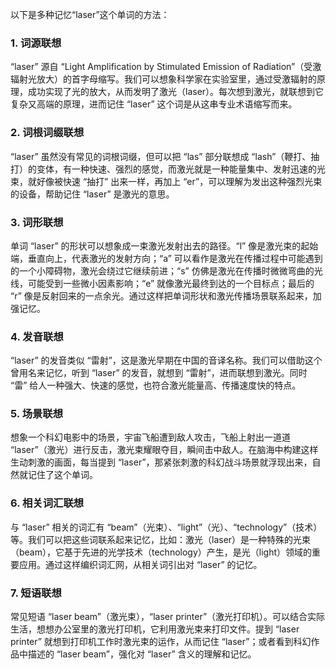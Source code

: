 以下是多种记忆“laser”这个单词的方法：

### 1. 词源联想
“laser” 源自 “Light Amplification by Stimulated Emission of Radiation”（受激辐射光放大）的首字母缩写。我们可以想象科学家在实验室里，通过受激辐射的原理，成功实现了光的放大，从而发明了激光（laser）。每次想到激光，就联想到它复杂又高端的原理，进而记住 “laser” 这个词是从这串专业术语缩写而来。

### 2. 词根词缀联想
“laser” 虽然没有常见的词根词缀，但可以把 “las” 部分联想成 “lash”（鞭打、抽打）的变体，有一种快速、强烈的感觉，而激光就是一种能量集中、发射迅速的光束，就好像被快速 “抽打” 出来一样，再加上 “er”，可以理解为发出这种强烈光束的设备，帮助记住 “laser” 是激光的意思。

### 3. 词形联想
单词 “laser” 的形状可以想象成一束激光发射出去的路径。“l” 像是激光束的起始端，垂直向上，代表激光的发射方向；“a” 可以看作是激光在传播过程中可能遇到的一个小障碍物，激光会绕过它继续前进；“s” 仿佛是激光在传播时微微弯曲的光线，可能受到一些微小因素影响；“e” 就像激光最终到达的一个目标点；最后的 “r” 像是反射回来的一点余光。通过这样把单词形状和激光传播场景联系起来，加强记忆。

### 4. 发音联想
“laser” 的发音类似 “雷射”，这是激光早期在中国的音译名称。我们可以借助这个曾用名来记忆，听到 “laser” 的发音，就想到 “雷射”，进而联想到激光。同时 “雷” 给人一种强大、快速的感觉，也符合激光能量高、传播速度快的特点。

### 5. 场景联想
想象一个科幻电影中的场景，宇宙飞船遭到敌人攻击，飞船上射出一道道 “laser”（激光）进行反击，激光束耀眼夺目，瞬间击中敌人。在脑海中构建这样生动刺激的画面，每当提到 “laser”，那紧张刺激的科幻战斗场景就浮现出来，自然就记住了这个单词。

### 6. 相关词汇联想
与 “laser” 相关的词汇有 “beam”（光束）、“light”（光）、“technology”（技术）等。我们可以把这些词联系起来记忆，比如：激光（laser）是一种特殊的光束（beam），它基于先进的光学技术（technology）产生，是光（light）领域的重要应用。通过这样编织词汇网，从相关词引出对 “laser” 的记忆。

### 7. 短语联想
常见短语 “laser beam”（激光束），“laser printer”（激光打印机）。可以结合实际生活，想想办公室里的激光打印机，它利用激光束来打印文件。提到 “laser printer” 就想到打印机工作时激光束的运作，从而记住 “laser”；或者看到科幻作品中描述的 “laser beam”，强化对 “laser” 含义的理解和记忆。 